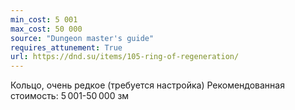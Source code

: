 ```yaml
---
min_cost: 5 001
max_cost: 50 000
source: "Dungeon master's guide"
requires_attunement: True
url: https://dnd.su/items/105-ring-of-regeneration/
---
```


Кольцо, очень редкое (требуется настройка)
Рекомендованная стоимость: 5 001-50 000 зм
